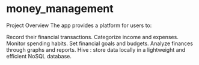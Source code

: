 # money_management


Project Overview
The app provides a platform for users to:

Record their financial transactions.
Categorize income and expenses.
Monitor spending habits.
Set financial goals and budgets.
Analyze finances through graphs and reports.
Hive : store data locally in a lightweight and efficient NoSQL database.




